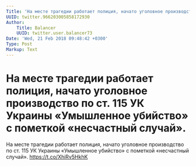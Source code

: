 ```yaml
---
Title: 'На месте трагедии работает полиция, начато уголовное производство по ст. 115 УК Украины «Умышленное убийство» с пометкой «несчастный случай».'
UUID: twitter.966203005858172930
Author:
    Title: Balancer
    UUID: twitter.user.balancer73
Date: 'Wed, 21 Feb 2018 09:48:42 +0300'
Type: Post
Markup: Text
---
```


# На месте трагедии работает полиция, начато уголовное производство по ст. 115 УК Украины «Умышленное убийство» с пометкой «несчастный случай».

На месте трагедии работает полиция, начато уголовное
производство по ст. 115 УК Украины «Умышленное убийство» с
пометкой «несчастный случай». https://t.co/XhiRv5HkhK